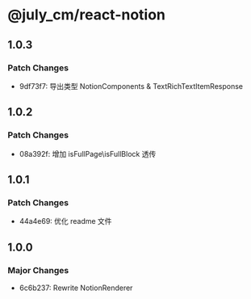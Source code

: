 # @july_cm/react-notion

## 1.0.3

### Patch Changes

- 9df73f7: 导出类型 NotionComponents & TextRichTextItemResponse

## 1.0.2

### Patch Changes

- 08a392f: 增加 isFullPage\isFullBlock 透传

## 1.0.1

### Patch Changes

- 44a4e69: 优化 readme 文件

## 1.0.0

### Major Changes

- 6c6b237: Rewrite NotionRenderer
